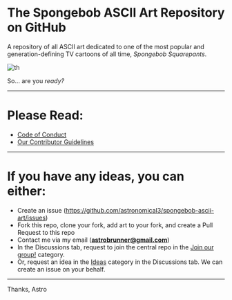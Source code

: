 # The Spongebob ASCII Art Repository on GitHub

A repository of all ASCII art dedicated to one of the most popular and generation-defining TV cartoons of all time, _Spongebob Squarepants_.

![th](https://user-images.githubusercontent.com/120042744/225745869-b99a2eb4-e47e-40dd-9e92-5b53167c9c98.jpeg)

So... are you _ready?_

---

# Please Read:

- [Code of Conduct](CODE_OF_CONDUCT.md)
- [Our Contributor Guidelines](CONTRIBUTING.md)

---

# If you have any ideas, you can either:

- Create an issue (https://github.com/astronomical3/spongebob-ascii-art/issues)
- Fork this repo, clone your fork, add art to your fork, and create a Pull Request to this repo
- Contact me via my email (**astrobrunner@gmail.com**)
- In the Discussions tab, request to join the central repo in the [Join our group!](https://github.com/astronomical3/spongebob-ascii-art/discussions/categories/join-our-group) category.
- Or, request an idea in the [Ideas](https://github.com/astronomical3/spongebob-ascii-art/discussions/categories/ideas) category in the Discussions tab.  We can create an issue on your behalf.

---

Thanks,
Astro
